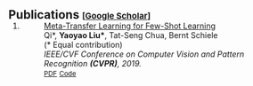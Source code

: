 <h1 id="publications"></h1>

<h2 style="margin: 60px 0px -15px;">Publications <span style="font-size:15px;">[</span><a href="https://scholar.google.com/citations?user=Uf9GqRsAAAAJ" target="_blank" style="font-size:15px;">Google Scholar</a><span style="font-size:15px;">]</span><span style="font-size:15px;"></span></h2>

<div class="publications">
<ol class="bibliography">

<li>
<div class="pub-row">
 <div class="col-sm-12" style="position: relative;padding-right: 15px;padding-left: 20px;">
     <div class="title"><a href="https://onlinelibrary.wiley.com/doi/abs/10.1002/ajh.27335
        
        
        
        
        
        
        
        ">Thrombosis risk prediction in lymphoma patients: A multi-institutional, retrospective model development and validation study</a></div>
     <div class="author"><strong>Shengling Ma</strong>*, Jennifer La*, Kaitlin N. Swinnerton, Danielle Guffey, Raka Bandyo, Giordana De Las Pozas, Katy Hanzelka, Xiangjun Xiao, Cristhiam M. Rojas-Hernandez, Christopher I. Amos, Vipul Chitalia, Katya Ravid, Kelly W. Merriman, Christopher R. Flowers, Nathanael Fillmore, Ang Li<br> (* Equal contribution)</div>
     <div class="periodical"><em>IEEE/CVF Conference on Computer Vision and Pattern Recognition <strong>(CVPR)</strong>, 2019.</em></div>
     <div class="links">
         <a href="https://openaccess.thecvf.com/content_CVPR_2019/papers/Sun_Meta-Transfer_Learning_for_Few-Shot_Learning_CVPR_2019_paper.pdf" class="btn btn-sm z-depth-0" role="button" target="_blank" style="font-size:12px;">PDF</a>
         <a href="https://github.com/yaoyao-liu/meta-transfer-learning" class="btn btn-sm z-depth-0" role="button" target="_blank" style="font-size:12px;">Code</a>
     </div>
 </div>
</div>
</li>

<li>
<div class="pub-row">
 <div class="col-sm-12" style="position: relative;padding-right: 15px;padding-left: 20px;">
     <div class="title"><a href="https://openaccess.thecvf.com/content_CVPR_2019/html/Sun_Meta-Transfer_Learning_for_Few-Shot_Learning_CVPR_2019_paper.html">Meta-Transfer Learning for Few-Shot Learning</a></div>
     <div class="author">Qi*, <strong>Yaoyao Liu*</strong>, Tat-Seng Chua, Bernt Schiele <br> (* Equal contribution)</div>
     <div class="periodical"><em>IEEE/CVF Conference on Computer Vision and Pattern Recognition <strong>(CVPR)</strong>, 2019.</em></div>
     <div class="links">
         <a href="https://openaccess.thecvf.com/content_CVPR_2019/papers/Sun_Meta-Transfer_Learning_for_Few-Shot_Learning_CVPR_2019_paper.pdf" class="btn btn-sm z-depth-0" role="button" target="_blank" style="font-size:12px;">PDF</a>
         <a href="https://github.com/yaoyao-liu/meta-transfer-learning" class="btn btn-sm z-depth-0" role="button" target="_blank" style="font-size:12px;">Code</a>
     </div>
 </div>
</div>
</li>

</ol>
</div>
